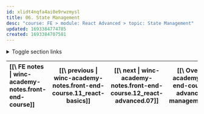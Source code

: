 ```yaml
---
id: xlidt4nqfa4ai0e9rwzmysl
title: 06. State Management
desc: "course: FE > module: React Advanced > topic: State Management"
updated: 1693384774785
created: 1693384707581
---
```


<details>

  <summary>Toggle section links</summary>

</details>

| [[\ FE notes \| winc-academy-notes.front-end-course]] | [[\ previous \| winc-academy-notes.front-end-course.11_react-basics]] | [[\ next \| winc-academy-notes.front-end-course.12_react-advanced.07]] | [[\ Overview \|winc-academy-notes.front-end-course.12_react-advanced.06_state-management#overview]] |
| :---------------------------------------------------- | :-------------------------------------------------------------------: | :--------------------------------------------------------------------: | :-------------------------------------------------------------------------------------------------: |

